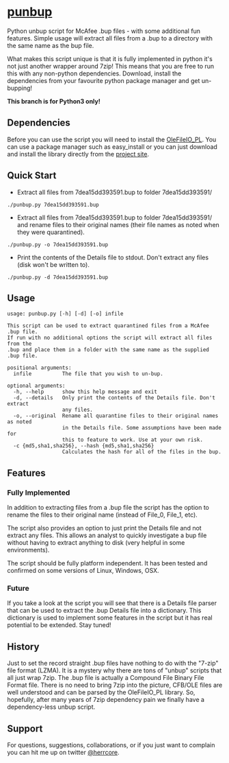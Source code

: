 # [punbup](https://github.com/herrcore/punbup)

Python unbup script for McAfee .bup files - with some additional fun features. Simple usage will extract all files from a .bup to a directory with the same name as the bup file.

What makes this script unique is that it is fully implemented in python it's not just another wrapper around 7zip! This means that you are free to run this with any non-python dependencies. Download, install the dependencies from your favourite python package manager and get un-bupping!

**This branch is for Python3 only!**


## Dependencies

Before you can use the script you will need to install the [OleFileIO_PL](https://bitbucket.org/decalage/olefileio_pl/overview). You can use a package manager such as easy_install or you can just download and install the library directly from the [project site](https://bitbucket.org/decalage/olefileio_pl/downloads).

## Quick Start

* Extract all files from 7dea15dd393591.bup to folder 7dea15dd393591/
```
./punbup.py 7dea15dd393591.bup
```

* Extract all files from 7dea15dd393591.bup to folder 7dea15dd393591/ and rename files to their original names (their file names as noted when they were quarantined).

```
./punbup.py -o 7dea15dd393591.bup
```

* Print the contents of the Details file to stdout. Don't extract any files (disk won't be written to).

```
./punbup.py -d 7dea15dd393591.bup
```

## Usage

```
usage: punbup.py [-h] [-d] [-o] infile

This script can be used to extract quarantined files from a McAfee .bup file.
If run with no additional options the script will extract all files from the
.bup and place them in a folder with the same name as the supplied .bup file.

positional arguments:
  infile          The file that you wish to un-bup.

optional arguments:
  -h, --help      show this help message and exit
  -d, --details   Only print the contents of the Details file. Don't extract
                  any files.
  -o, --original  Rename all quarantine files to their original names as noted
                  in the Details file. Some assumptions have been made for
                  this to feature to work. Use at your own risk.
  -c {md5,sha1,sha256}, --hash {md5,sha1,sha256}
                  Calculates the hash for all of the files in the bup.
```                  

## Features

### Fully Implemented
In addition to extracting files from a .bup file the script has the option to rename the files to their original name (instead of File_0, File_1, etc).

The script also provides an option to just print the Details file and not extract any files. This allows an analyst to quickly investigate a bup file without having to extract anything to disk (very helpful in some environments).

The script should be fully platform independent. It has been tested and confirmed on some versions of Linux, Windows, OSX. 

### Future
If you take a look at the script you will see that there is a Details file parser that can be used to extract the .bup Details file into a dictionary. This dictionary is used to implement some features in the script but it has real potential to be extended. Stay tuned! 

## History
Just to set the record straight .bup files have nothing to do with the "7-zip" file format (LZMA). It is a mystery why there are tons of "unbup" scripts that all just wrap 7zip. The .bup file is actually a Compound File Binary File Format file. There is no need to bring 7zip into the picture, CFB/OLE files are well understood and can be parsed by the OleFileIO_PL library. So, hopefully, after many years of 7zip dependency pain we finally have a dependency-less unbup script. 

## Support
For questions, suggestions, collaborations, or if you just want to complain you can hit me up on twitter [@herrcore](https://twitter.com/herrcore).
